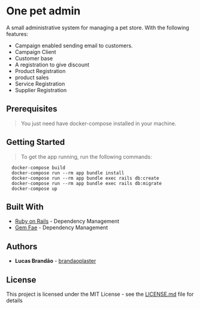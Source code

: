 # One pet admin

A small administrative system for managing a pet store.
With the following features:
* Campaign enabled sending email to customers.
* Campaign Client
* Customer base
* A registration to give discount
* Product Registration
* product sales
* Service Registration
* Supplier Registration

## Prerequisites

>You just need have docker-compose installed in your machine.

## Getting Started
>To get the app running, run the following commands:

  ```docker
    docker-compose build
    docker-compose run --rm app bundle install
    docker-compose run --rm app bundle exec rails db:create
    docker-compose run --rm app bundle exec rails db:migrate
    docker-compose up
  ```

## Built With

* [Ruby on Rails](https://rubyonrails.org/) - Dependency Management
* [Gem Fae](https://github.com/wearefine/fae) - Dependency Management

## Authors

* **Lucas Brandão** - [brandaoplaster](https://github.com/brandaoplaster)

## License

This project is licensed under the MIT License - see the [LICENSE.md](LICENSE.md) file for details